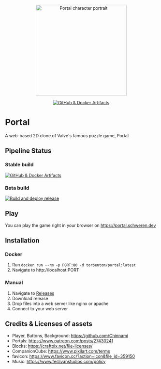 <p align="center">
  <a
    href="https://portal.schweren.dev"
    target="_blank"
    rel="noopener noreferrer">
    <img
      src="https://github.com/Torben-Tom/Portal/blob/aba7984cfa01ed13d7edea299e85b5bbbb1c7588/src/assets/character-portrait.png"
      alt="Portal character portrait"
      title="Portal character portrait"
      style="width: 300px">
  </a>
</p>

<p align="center">
  <a
    href="https://github.com/Torben-Tom/Portal/actions/workflows/main.yml"
    target="_blank"
    rel="noopener noreferrer">
    <img
      src="https://github.com/Torben-Tom/Portal/actions/workflows/main.yml/badge.svg"
      alt="GitHub & Docker Artifacts"
      title="GitHub & Docker Artifacts">
  </a>
</p>

# Portal

A web-based 2D clone of Valve's famous puzzle game, Portal

## Pipeline Status

### Stable build

[![GitHub & Docker Artifacts](https://github.com/Torben-Tom/Portal/actions/workflows/main.yml/badge.svg)](https://github.com/Torben-Tom/Portal/actions/workflows/main.yml)

### Beta build

[![Build and deploy release](https://github.com/Torben-Tom/Portal/actions/workflows/staging.yml/badge.svg)](https://github.com/Torben-Tom/Portal/actions/workflows/staging.yml)

## Play

You can play the game right in your browser on https://portal.schweren.dev

## Installation

### Docker

1. Run `docker run --rm -p PORT:80 -d torbentom/portal:latest`
2. Navigate to http://localhost:PORT

### Manual

1. Navigate to [Releases](https://github.com/Torben-Tom/Portal/releases)
2. Download release
3. Drop files into a web server like nginx or apache
4. Connect to your web server

## Credits & Licenses of assets

- Player, Buttons, Background: https://github.com/Chinnami
- Portals: https://www.patreon.com/posts/27430241
- Blocks: https://craftpix.net/file-licenses/
- CompanionCube: https://www.pixilart.com/terms
- favicon: https://www.favicon.cc/?action=icon&file_id=359150
- Music: https://www.fesliyanstudios.com/policy
